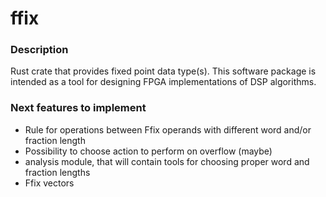 # ffix

### Description
Rust crate that provides fixed point data type(s). This software package is intended as a tool for designing FPGA implementations of DSP algorithms.

### Next features to implement
- Rule for operations between Ffix operands with different word and/or fraction length
- Possibility to choose action to perform on overflow (maybe)
- analysis module, that will contain tools for choosing proper word and fraction lengths
- Ffix vectors
